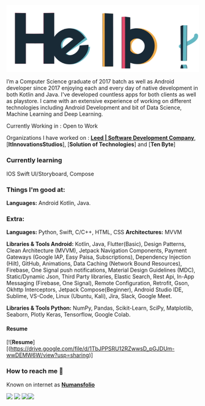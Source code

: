 ![**Hello there**](https://github.com/iNuman/GitHubStats/blob/master/hello.gif "Header")

I’m a Computer Science graduate of 2017 batch as well as Android developer since 2017 enjoying each and every day of native development in both Kotlin and Java. I've developed countless apps for both clients as well as playstore. I came with an extensive experience of working on different technologies including Android Development and bit of Data Science, Machine Learning and Deep Learning.

Currently Working in : Open to Work

Organizations I have worked on :  [**Leed | Software Development Company**](https://www.leeddev.io/), [**ItInnovationsStudios**],  [**Solution of Technologies**] and [**Ten Byte**]  

### Currently learning
IOS Swift UI/Storyboard, Compose

### Things I'm good at:
**Languages:** Android Kotlin, Java.
### Extra:
**Languages:** Python, Swift, C/C++, HTML, CSS
**Architectures:** MVVM

**Libraries & Tools Android:** Kotlin, Java, Flutter(Basic), Design Patterns, Clean Architecture (MVVM), Jetpack Navigation Components, Payment Gateways (Google IAP, Easy Paisa, Subscriptions), Dependency Injection (Hilt), GitHub, Animations, Data Caching (Network Bound Resources), Firebase, One Signal push notifications, Material Design Guidelines (MDC), Static/Dynamic Json, Third Party libraries, Elastic Search, Rest Api, In-App Messaging (Firebase, One Signal), Remote Configuration, Retrofit, Gson, Okhttp Interceptors, Jetpack Compose(Beginner), Android Studio IDE, Sublime, VS-Code, Linux (Ubuntu, Kali), Jira, Slack, Google Meet.

**Libraries & Tools Python:** NumPy, Pandas, Scikit-Learn, SciPy, Matplotlib, Seaborn, Plotly Keras, Tensorflow, Google Colab.

#### Resume
[![**Resume**][(https://drive.google.com/file/d/1TbJPPSRU12RZwwsD_pGJDUm-wwDEMW6W/view?usp=sharing)]


### How to reach me 📱
Known on internet as [**Numansfolio**](https://www.numansfolio.ml/) 

[<img target="_blank" src="https://img.icons8.com/cotton/64/000000/whatsapp--v4.png"/>](https://wa.me/923135362613) [<img target="_blank" src="https://img.icons8.com/doodle/64/000000/skype--v1.png"/>](https://join.skype.com/invite/gCRltuKGwexd) [<img target="_blank" src="https://img.icons8.com/doodle/64/000000/linkedin-circled.png"/>](https://www.linkedin.com/in/faraz-hussain-188850121/)[<img target="_blank" src="https://img.icons8.com/doodle/64/000000/instagram.png"/>](https://www.instagram.com/welcome.faraz/)



